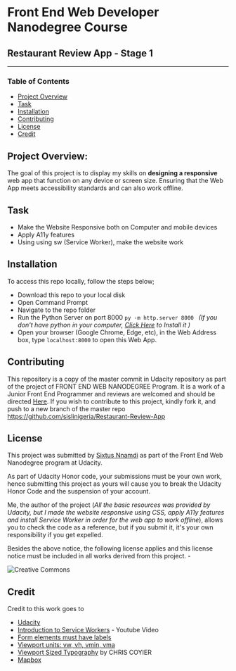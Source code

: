 # Front End Web Developer Nanodegree Course
## Restaurant Review App - Stage 1
---

### Table of Contents

* [Project Overview](#project-overview)
* [Task](#task)
* [Installation](#installation)
* [Contributing](#contributing)
* [License](#license)
* [Credit](#credit)

## Project Overview:

The goal of this project is to display my skills on **designing a responsive** web app that function on any device or screen size. Ensuring that the Web App meets accessibility standards and can also work offline.

## Task
* Make the Website Responsive both on Computer and mobile devices
* Apply A11y features
* Using using sw (Service Worker), make the website work

## Installation
To access this repo locally, follow the steps below;
*   Download this repo to your local disk
*   Open Command Prompt
*   Navigate to the repo folder
*   Run the Python Server on port 8000 ```py -m http.server 8000 ``` *(If you don't have python in your computer, [Click Here](https://www.python.org/downloads/) to Install it )*
*   Open your browser (Google Chrome, Edge, etc), in the Web Address box, type  ```localhost:8000``` to open this Web App.

## Contributing

This repository is a copy of the master commit in Udacity repository as part of the project of FRONT END WEB NANODEGREE Program. It is a work of a Junior Front End Programmer and reviews are welcomed and should be directed [Here](mailto:sixtus.nnamdi@gmail.com). 
If you wish to contribute to this project, kindly fork it, and push to a new branch of the master repo https://github.com/sislinigeria/Restaurant-Review-App

## License

This project was submitted by [Sixtus Nnamdi](www.linkedin.com/in/sixtus-nnamdi) as part of the Front End Web Nanodegree program at Udacity.

As part of Udacity Honor code, your submissions must be your own work, hence submitting this project as yours will cause you to break the Udacity Honor Code and the suspension of your account.

Me, the author of the project (*All the basic resources was provided by Udacity, but I made the website responsive using CSS, apply A11y features and install Service Worker in order for the web app to work offline*), allows you to check the code as a reference, but if you submit it, it's your own responsibility if you get expelled.

Besides the above notice, the following license applies and this license notice must be included in all works derived from this project. - 

![Creative Commons](https://openaid.se/wp-content/uploads/2015/03/pdm-cc0-.png)

##  Credit

Credit to this work goes to
* [Udacity](https://udacity.com)
* [Introduction to Service Workers](https://www.youtube.com/watch?v=jVfXiv03y5c) - Youtube Video
* [Form elements must have labels](https://dequeuniversity.com/rules/axe/2.2/label?application=lighthouse)
* [Viewport units: vw, vh, vmin, vma](https://caniuse.com/#feat=viewport-units)
* [Viewport Sized Typography](https://css-tricks.com/viewport-sized-typography/) by CHRIS COYIER
* [Mapbox](https://www.mapbox.com)